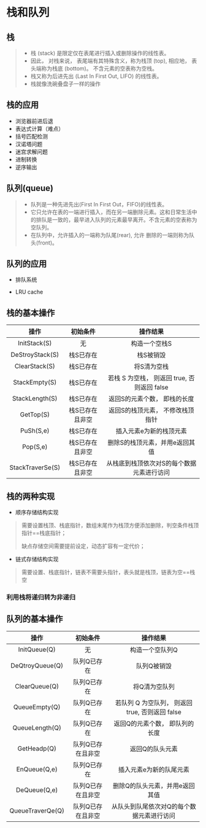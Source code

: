 # 栈和队列

## 栈

> - 栈 (stack) 是限定仅在表尾进行插入或删除操作的线性表。
> - 因此， 对栈来说， 表尾端有其特殊含义，称为栈顶 (top), 相应地， 表头端称为栈底 (bottom)。
>   不含元素的空表称为空栈。
> - 栈又称为后进先出 (Last In First Out, LIFO) 的线性表。
> - 栈就像洗碗叠盘子一样的操作

## 栈的应用

- 浏览器前进后退
- 表达式计算（难点）
- 括号匹配检测
- 汉诺塔问题
- 迷宫求解问题
- 进制转换
- 逆序输出

## 队列(queue)

> - 队列是一种先进先出(First In First Out，FIFO)的线性表。
> - 它只允许在表的一端进行插入，而在另一端删除元素。这和日常生活中的排队是一致的，最早进入队列的元素最早离开。不含元素的空表称为空队列。
> - 在队列中，允许插入的一端称为队尾(rear), 允许 删除的一端则称为队头(front)。

## 队列的应用

- 排队系统

- LRU cache

## 栈的基本操作

|       操作       |    初始条件     |                  操作结果                   |
| :--------------: | :-------------: | :-----------------------------------------: |
|   InitStack(S)   |       无        |                构造一个空栈S                |
| DeStroyStack(S)  |    栈S已存在    |                  栈S被销毁                  |
|  ClearStack(S)   |    栈S已存在    |                 将S清为空栈                 |
|  StackEmpty(S)   |    栈S已存在    | 若栈 S 为空栈， 则返回 true, 否则返回 false |
|  StackLength(S)  |    栈S已存在    |        返回S的元素个数， 即栈的长度         |
|    GetTop(S)     | 栈S已存在且非空 |      返回S的栈顶元素， 不修改栈顶指针       |
|    PuSh(S,e)     |    栈S已存在    |           插入元素e为新的栈顶元素           |
|     Pop(S,e)     | 栈S已存在且非空 |       删除S的栈顶元素，并用e返回其值        |
| StackTraverSe(S) | 栈S已存在且非空 |  从栈底到栈顶依次对S的每个数据元素进行访问  |

## 栈的两种实现

- 顺序存储结构实现

> 需要设置栈顶、栈底指针，数组末尾作为栈顶方便添加删除，判空条件栈顶指针==栈底指针；
>
> 缺点存储空间需要提前设定，动态扩容有一定代价；

- 链式存储结构实现

> 需要设置、栈底指针，链表不需要头指针，表头就是栈顶，链表为空==栈空

### 利用栈将递归转为非递归

## 队列的基本操作
|       操作       |    初始条件     |                  操作结果                   |
| :--------------: | :-------------: | :---------------------------------------: |
|   InitQueue(Q)   |       无        |                构造一个空队列Q                |
| DeQtroyQueue(Q)  |    队列Q已存在    |                  队列Q被销毁                  |
|  ClearQueue(Q)   |    队列Q已存在    |                 将Q清为空队列                 |
|  QueueEmpty(Q)   |    队列Q已存在    | 若队列 Q 为空队列， 则返回 true, 否则返回 false |
|  QueueLength(Q)  |    队列Q已存在    |        返回Q的元素个数， 即队列的长度         |
|    GetHeadp(Q)   | 队列Q已存在且非空 |      返回Q的队头元素       |
|    EnQueue(Q,e)    |    队列Q已存在    |           插入元素e为新的队尾元素           |
|     DeQueue(Q,e)     | 队列Q已存在且非空 |       删除Q的队头元素，并用e返回其值        |
| QueueTraverQe(Q) | 队列Q已存在且非空 |  从队头到队尾依次对Q的每个数据元素进行访问  |







